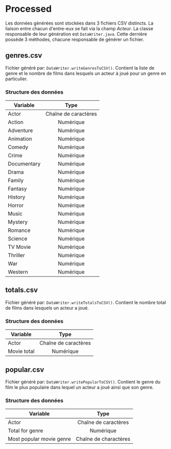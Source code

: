 # Processed
Les données générées sont stockées dans 3 fichiers CSV distincts. La liaison entre chacun d'entre-eux se fait via la champ *Acteur*.
La classe responsable de leur génération est ```DataWriter.java```. Cette dernière possède 3 méthodes, chacune responsable de générer un fichier.

## genres.csv
Fichier généré par: ```DataWriter.writeGenresToCSV()```.
Contient la liste de genre et le nombre de films dans lesquels un acteur à joué pour un genre en particulier.

### Structure des données
| Variable      | Type          |
| ------------- |:-------------:|
| Actor         | Chaîne de caractères |
| Action        | Numérique |
| Adventure     | Numérique |
| Animation     | Numérique |
| Comedy        | Numérique |
| Crime         | Numérique |
| Documentary   | Numérique |
| Drama         | Numérique |
| Family        | Numérique |
| Fantasy       | Numérique |
| History       | Numérique |
| Horror        | Numérique |
| Music         | Numérique |
| Mystery       | Numérique |
| Romance       | Numérique |
| Science       | Numérique |
| TV Movie      | Numérique |
| Thriller      | Numérique |
| War           | Numérique |
| Western       | Numérique |


## totals.csv
Fichier généré par: ```DataWriter.writeTotalsToCSV()```.
Contient le nombre total de films dans lesquels un acteur a joué.

### Structure des données
| Variable      | Type          |
| ------------- |:-------------:|
| Actor         | Chaîne de caractères |
| Movie total   | Numérique |

## popular.csv
Fichier généré par: ```DataWriter.writePopularToCSV()```.
Contient le genre du film le plus populaire dans lequel un acteur a joué ainsi que son genre.

### Structure des données
| Variable                 | Type          |
| -------------            |:-------------:|
| Actor                    | Chaîne de caractères |
| Total for genre          | Numérique |
| Most popular movie genre | Chaîne de charactères |

